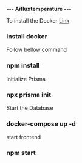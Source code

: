 ﻿************************--- Aifluxtemperature ---************************

To install the Docker [Link](https://desktop.docker.com/win/main/amd64/Docker%20Desktop%20Installer.exe?utm_source=docker&utm_medium=webreferral&utm_campaign=dd-smartbutton&utm_location=module)
  ### install docker

Follow bellow command
  ### npm install
  
Initialize Prisma
### npx prisma init
  
Start the Database
### docker-compose up -d
  
start frontend
### npm start
